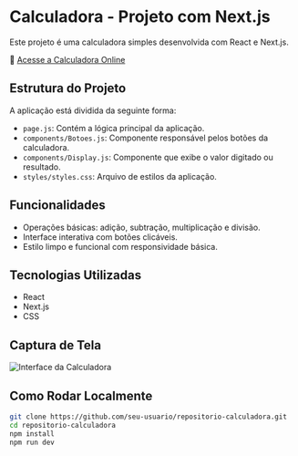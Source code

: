 # Calculadora - Projeto com Next.js

Este projeto é uma calculadora simples desenvolvida com React e Next.js.

🔗 [Acesse a Calculadora Online](https://calculadora-next-seven.vercel.app/)

## Estrutura do Projeto

A aplicação está dividida da seguinte forma:

- `page.js`: Contém a lógica principal da aplicação.
- `components/Botoes.js`: Componente responsável pelos botões da calculadora.
- `components/Display.js`: Componente que exibe o valor digitado ou resultado.
- `styles/styles.css`: Arquivo de estilos da aplicação.

## Funcionalidades

- Operações básicas: adição, subtração, multiplicação e divisão.
- Interface interativa com botões clicáveis.
- Estilo limpo e funcional com responsividade básica.

## Tecnologias Utilizadas

- React
- Next.js
- CSS

## Captura de Tela

![Interface da Calculadora](./public/screenshot.png)

## Como Rodar Localmente

```bash
git clone https://github.com/seu-usuario/repositorio-calculadora.git
cd repositorio-calculadora
npm install
npm run dev
